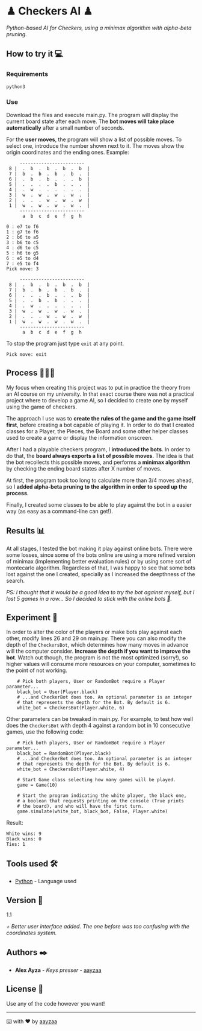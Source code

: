 # ♟ Checkers AI ♟

_Python-based AI for Checkers, using a minimax algorithm with alpha-beta pruning._

## How to try it 💻

### Requirements

```
python3
```

### Use

Download the files and execute main.py. The program will display the current board state after each move. The **bot moves will take place automatically** after a small number of seconds.

For the **user moves**, the program will show a list of possible moves. To select one, introduce the number shown next to it. The moves show the origin coordinates and the ending ones. Example:

```
     ------------------------
 8 |  .  b  .  b  .  b  .  b  | 
 7 |  b  .  b  .  b  .  b  .  | 
 6 |  .  b  .  b  .  .  .  b  | 
 5 |  .  .  .  .  b  .  .  .  | 
 4 |  .  w  .  .  .  .  .  .  | 
 3 |  w  .  w  .  w  .  w  .  | 
 2 |  .  .  .  w  .  w  .  w  | 
 1 |  w  .  w  .  w  .  w  .  | 
     ------------------------
      a  b  c  d  e  f  g  h 

0 : e7 to f6
1 : g7 to f6
2 : b6 to a5
3 : b6 to c5
4 : d6 to c5
5 : h6 to g5
6 : e5 to d4
7 : e5 to f4
Pick move: 3

     ------------------------
 8 |  .  b  .  b  .  b  .  b  | 
 7 |  b  .  b  .  b  .  b  .  | 
 6 |  .  .  .  b  .  .  .  b  | 
 5 |  .  .  b  .  b  .  .  .  | 
 4 |  .  w  .  .  .  .  .  .  | 
 3 |  w  .  w  .  w  .  w  .  | 
 2 |  .  .  .  w  .  w  .  w  | 
 1 |  w  .  w  .  w  .  w  .  | 
     ------------------------
      a  b  c  d  e  f  g  h 
```

To stop the program just type `exit` at any point.

```
Pick move: exit
```

## Process 👩🏽‍💻

My focus when creating this project was to put in practice the theory from an AI course on my university. In that exact course there was not a practical project where to develop a game AI, so I decided to create one by myself using the game of checkers.

The approach I use was to **create the rules of the game and the game itself first**, before creating a bot capable of playing it. In order to do that I created classes for a Player, the Pieces, the Board and some other helper classes used to create a game or display the information onscreen.

After I had a playable checkers program, I **introduced the bots**. In order to do that, the **board always exports a list of possible moves**. The idea is that the bot recollects this possible moves, and performs a **minimax algorithm** by checking the ending board states after X number of moves. 

At first, the program took too long to calculate more than 3/4 moves ahead, so I **added alpha-beta pruning to the algorithm in order to speed up the process**.

Finally, I created some classes to be able to play against the bot in a easier way (as easy as a command-line can get!).

## Results 📊

At all stages, I tested the bot making it play against online bots. There were some losses, since some of the bots online are using a more refined version of minimax (implementing better evaluation rules) or by using some sort of montecarlo algorithm. Regardless of that, I was happy to see that some bots lost against the one I created, specially as I increased the deepthness of the search. 

_PS: I thought that it would be a good idea to try the bot against myself, but I lost 5 games in a row... So I decided to stick with the online bots 🙂._

## Experiment 🔬

In order to alter the color of the players or make bots play against each other, modify lines 26 and 29 on main.py.
There you can also modify the depth of the ```CheckersBot```, which determines how many moves in advance will the computer consider. **Increase the depth if you want to improve the bot**. Watch out though, the program is not the most optimized (sorry!), so higher values will consume more resources on your computer, sometimes to the point of not working.

```
    # Pick both players, User or RandomBot require a Player parameter...
    black_bot = User(Player.black)
    # ...and CheckerBot does too. An optional parameter is an integer
    # that represents the depth for the Bot. By default is 6.
    white_bot = CheckersBot(Player.white, 6)
```

Other parameters can be tweaked in main.py. For example, to test how well does the ```CheckersBot``` with depth 4 against a random bot in 10 consecutive games, use the following code:

```
    # Pick both players, User or RandomBot require a Player parameter...
    black_bot = RandomBot(Player.black)
    # ...and CheckerBot does too. An optional parameter is an integer
    # that represents the depth for the Bot. By default is 6.
    white_bot = CheckersBot(Player.white, 4)

    # Start Game class selecting how many games will be played.
    game = Game(10)

    # Start the program indicating the white player, the black one,
    # a boolean that requests printing on the console (True prints
    # the board), and who will have the first turn.
    game.simulate(white_bot, black_bot, False, Player.white)
```

Result:

```
White wins: 9
Black wins: 0
Ties: 1
```

## Tools used 🛠️

* [Python](https://www.python.org/) - Language used

## Version 📌

1.1

_+ Better user interface added. The one before was too confusing with the coordinates system._

## Authors ✒️

* **Alex Ayza** - *Keys presser* - [aayzaa](https://github.com/aayzaa)

## License 📄

Use any of the code however you want!

---
⌨️ with ❤️ by [aayzaa](https://https://github.com/aayzaa)
